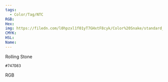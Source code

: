 ```yaml
---
tags:
  - Color/Tag/NTC
RGB:
Hex:
img: https://filedn.com/l0hpzxl1f01yT7GHxtF8cyk/Color%20Snake/standard_csv_to_svg/747D83.svg
CMYK:
HSL:
Name:
---
```

Rolling Stone
```palette
#747D83
```
RGB
